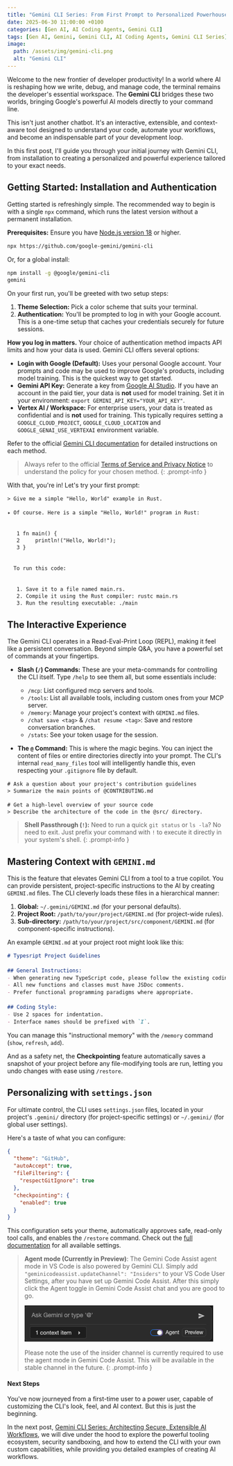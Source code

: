 ```yaml
---
title: "Gemini CLI Series: From First Prompt to Personalized Powerhouse"
date: 2025-06-30 11:00:00 +0100
categories: [Gen AI, AI Coding Agents, Gemini CLI]
tags: [Gen AI, Gemini, Gemini CLI, AI Coding Agents, Gemini CLI Series]
image:
  path: /assets/img/gemini-cli.png
  alt: "Gemini CLI"
---
```


Welcome to the new frontier of developer productivity! In a world where AI is reshaping how we write, debug, and manage code, the terminal remains the developer's essential workspace. The **Gemini CLI** bridges these two worlds, bringing Google's powerful AI models directly to your command line.

This isn't just another chatbot. It's an interactive, extensible, and context-aware tool designed to understand your code, automate your workflows, and become an indispensable part of your development loop.

In this first post, I'll guide you through your initial journey with Gemini CLI, from installation to creating a personalized and powerful experience tailored to your exact needs.

## Getting Started: Installation and Authentication

Getting started is refreshingly simple. The recommended way to begin is with a single `npx` command, which runs the latest version without a permanent installation.

**Prerequisites:** Ensure you have [Node.js version 18](https://nodejs.org/en/download) or higher.

```bash
npx https://github.com/google-gemini/gemini-cli
```
Or, for a global install:
```bash
npm install -g @google/gemini-cli
gemini
```

On your first run, you'll be greeted with two setup steps:
1.  **Theme Selection:** Pick a color scheme that suits your terminal.
2.  **Authentication:** You'll be prompted to log in with your Google account. This is a one-time setup that caches your credentials securely for future sessions.

**How you log in matters.** Your choice of authentication method impacts API limits and how your data is used. Gemini CLI offers several options:

*   **Login with Google (Default):** Uses your personal Google account. Your prompts and code may be used to improve Google's products, including model training. This is the quickest way to get started.
*   **Gemini API Key:** Generate a key from [Google AI Studio](https://aistudio.google.com/apikey). If you have an account in the paid tier, your data is **not** used for model training. Set it in your environment: `export GEMINI_API_KEY="YOUR_API_KEY"`.
*   **Vertex AI / Workspace:** For enterprise users, your data is treated as confidential and is **not** used for training. This typically requires setting a `GOOGLE_CLOUD_PROJECT`, `GOOGLE_CLOUD_LOCATION` and `GOOGLE_GENAI_USE_VERTEXAI` environment variable.

Refer to the official [Gemini CLI documentation](https://github.com/google-gemini/gemini-cli/blob/main/docs/cli/authentication.md) for detailed instructions on each method.

> Always refer to the official [Terms of Service and Privacy Notice](https://github.com/google-gemini/gemini-cli/blob/main/docs/tos-privacy.md) to understand the policy for your chosen method.
{: .prompt-info }

With that, you're in! Let's try your first prompt:

```text
> Give me a simple "Hello, World" example in Rust.

✦ Of course. Here is a simple "Hello, World!" program in Rust:


   1 fn main() {
   2     println!("Hello, World!");
   3 }


  To run this code:


   1. Save it to a file named main.rs.
   2. Compile it using the Rust compiler: rustc main.rs
   3. Run the resulting executable: ./main
```

## The Interactive Experience

The Gemini CLI operates in a Read-Eval-Print Loop (REPL), making it feel like a persistent conversation. Beyond simple Q&A, you have a powerful set of commands at your fingertips.

*   **Slash (`/`) Commands:** These are your meta-commands for controlling the CLI itself. Type `/help` to see them all, but some essentials include:
    *   `/mcp`: List configured mcp servers and tools.
    *   `/tools`: List all available tools, including custom ones from your MCP server.
    *   `/memory`: Manage your project's context with `GEMINI.md` files.
    *   `/chat save <tag>` & `/chat resume <tag>`: Save and restore conversation branches.
    *   `/stats`: See your token usage for the session.

*   **The `@` Command:** This is where the magic begins. You can inject the content of files or entire directories directly into your prompt. The CLI's internal `read_many_files` tool will intelligently handle this, even respecting your `.gitignore` file by default.

```text
# Ask a question about your project's contribution guidelines
> Summarize the main points of @CONTRIBUTING.md

# Get a high-level overview of your source code
> Describe the architecture of the code in the @src/ directory.
```

>  **Shell Passthrough (`!`):** Need to run a quick `git status` or `ls -la`? No need to exit. Just prefix your command with `!` to execute it directly in your system's shell.
{: .prompt-info }

## Mastering Context with `GEMINI.md`

This is the feature that elevates Gemini CLI from a tool to a true copilot. You can provide persistent, project-specific instructions to the AI by creating `GEMINI.md` files. The CLI cleverly loads these files in a hierarchical manner:

1.  **Global:** `~/.gemini/GEMINI.md` (for your personal defaults).
2.  **Project Root:** `/path/to/your/project/GEMINI.md` (for project-wide rules).
3.  **Sub-directory:** `/path/to/your/project/src/component/GEMINI.md` (for component-specific instructions).

An example `GEMINI.md` at your project root might look like this:

```markdown
# Typesript Project Guidelines

## General Instructions:
- When generating new TypeScript code, please follow the existing coding style.
- All new functions and classes must have JSDoc comments.
- Prefer functional programming paradigms where appropriate.

## Coding Style:
- Use 2 spaces for indentation.
- Interface names should be prefixed with `I`.
```

You can manage this "instructional memory" with the `/memory` command (`show`, `refresh`, `add`).

And as a safety net, the **Checkpointing** feature automatically saves a snapshot of your project before any file-modifying tools are run, letting you undo changes with ease using `/restore`.

## Personalizing with `settings.json`

For ultimate control, the CLI uses `settings.json` files, located in your project's `.gemini/` directory (for project-specific settings) or `~/.gemini/` (for global user settings).

Here's a taste of what you can configure:

```json
{
  "theme": "GitHub",
  "autoAccept": true,
  "fileFiltering": {
    "respectGitIgnore": true
  },
  "checkpointing": {
    "enabled": true
  }
}
```

This configuration sets your theme, automatically approves safe, read-only tool calls, and enables the `/restore` command. Check out the [full documentation](https://github.com/google-gemini/gemini-cli/blob/main/docs/cli/configuration.md) for all available settings.

> **Agent mode (Currently in Preview)**: The Gemini Code Assist agent mode in VS Code is also powered by Gemini CLI. Simply add `"geminicodeassist.updateChannel": "Insiders"` to your VS Code User Settings, after you have set up Gemini Code Assist. After this simply click the Agent toggle in Gemini Code Assist chat and you are good to go.
> 
> ![Gemini Code Assist Agent Mode](/assets/img/agent-preview.png)
> 
> Please note the use of the insider channel is currently required to use the agent mode in Gemini Code Assist. This will be available in the stable channel in the future.
{: .prompt-info }

#### **Next Steps**

You've now journeyed from a first-time user to a power user, capable of customizing the CLI's look, feel, and AI context. But this is just the beginning.

In the next post, [Gemini CLI Series: Architecting Secure, Extensible AI Workflows](https://iamulya.one/posts/gemini-cli-series-architecting-secure-extensible-ai-workflows), we will dive under the hood to explore the powerful tooling ecosystem, security sandboxing, and how to extend the CLI with your own custom capabilities, while providing you detailed examples of creating AI workflows.


